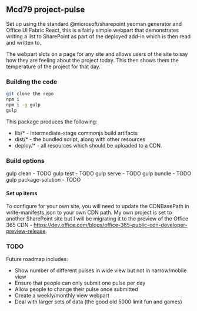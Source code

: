 ## Mcd79 project-pulse

Set up using the standard @microsoft/sharepoint yeoman generator and Office UI Fabric React, this is a fairly simple webpart that demonstrates writing a list to SharePoint as part of the deployed add-in which is then read and written to.

The webpart slots on a page for any site and allows users of the site to say how they are feeling about the project today. This then shows them the temperature of the project for that day.

### Building the code

```bash
git clone the repo
npm i
npm i -g gulp
gulp
```

This package produces the following:

* lib/* - intermediate-stage commonjs build artifacts
* dist/* - the bundled script, along with other resources
* deploy/* - all resources which should be uploaded to a CDN.

### Build options

gulp clean - TODO
gulp test - TODO
gulp serve - TODO
gulp bundle - TODO
gulp package-solution - TODO

#### Set up items

To configure for your own site, you will need to update the CDNBasePath in write-manifests.json to your own CDN path. My own project is set to another SharePoint site but I will be migrating it to the preview of the Office 365 CDN - https://dev.office.com/blogs/office-365-public-cdn-developer-preview-release.

### TODO

Future roadmap includes:

* Show number of different pulses in wide view but not in narrow/mobile view
* Ensure that people can only submit one pulse per day
* Allow people to change their pulse once submitted
* Create a weekly/monthly view webpart
* Deal with larger sets of data (the good old 5000 limit fun and games)




